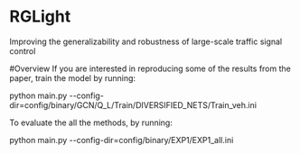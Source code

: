 # RGLight
Improving the generalizability and robustness of large-scale traffic signal control

#Overview
If you are interested in reproducing some of the results from the paper, train the model by running:

python main.py --config-dir=config/binary/GCN/Q_L/Train/DIVERSIFIED_NETS/Train_veh.ini 

To evaluate the all the methods, by running:

python main.py --config-dir=config/binary/EXP1/EXP1_all.ini

